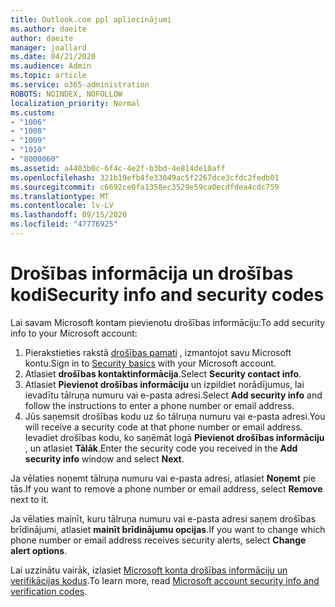 ```yaml
---
title: Outlook.com ppl apliecinājumi
ms.author: daeite
author: daeite
manager: joallard
ms.date: 04/21/2020
ms.audience: Admin
ms.topic: article
ms.service: o365-administration
ROBOTS: NOINDEX, NOFOLLOW
localization_priority: Normal
ms.custom:
- "1006"
- "1008"
- "1009"
- "1010"
- "8000060"
ms.assetid: a4403b0c-6f4c-4e2f-b3bd-4e814de10aff
ms.openlocfilehash: 321b19efb4fe33049ac5f2267dce3cfdc2fedb01
ms.sourcegitcommit: c6692ce0fa1358ec3529e59ca0ecdfdea4cdc759
ms.translationtype: MT
ms.contentlocale: lv-LV
ms.lasthandoff: 09/15/2020
ms.locfileid: "47776925"
---
```

# <a name="security-info-and-security-codes"></a><span data-ttu-id="d5499-102">Drošības informācija un drošības kodi</span><span class="sxs-lookup"><span data-stu-id="d5499-102">Security info and security codes</span></span>

<span data-ttu-id="d5499-103">Lai savam Microsoft kontam pievienotu drošības informāciju:</span><span class="sxs-lookup"><span data-stu-id="d5499-103">To add security info to your Microsoft account:</span></span>

1. <span data-ttu-id="d5499-104">Pierakstieties rakstā [drošības pamati](https://account.microsoft.com/security) , izmantojot savu Microsoft kontu.</span><span class="sxs-lookup"><span data-stu-id="d5499-104">Sign in to [Security basics](https://account.microsoft.com/security) with your Microsoft account.</span></span>
1. <span data-ttu-id="d5499-105">Atlasiet **drošības kontaktinformācija**.</span><span class="sxs-lookup"><span data-stu-id="d5499-105">Select **Security contact info**.</span></span>
1. <span data-ttu-id="d5499-106">Atlasiet **Pievienot drošības informāciju** un izpildiet norādījumus, lai ievadītu tālruņa numuru vai e-pasta adresi.</span><span class="sxs-lookup"><span data-stu-id="d5499-106">Select **Add security info** and follow the instructions to enter a phone number or email address.</span></span>
1. <span data-ttu-id="d5499-107">Jūs saņemsit drošības kodu uz šo tālruņa numuru vai e-pasta adresi.</span><span class="sxs-lookup"><span data-stu-id="d5499-107">You will receive a security code at that phone number or email address.</span></span> <span data-ttu-id="d5499-108">Ievadiet drošības kodu, ko saņēmāt logā **Pievienot drošības informāciju** , un atlasiet **Tālāk**.</span><span class="sxs-lookup"><span data-stu-id="d5499-108">Enter the security code you received in the **Add security info** window and select **Next**.</span></span>

<span data-ttu-id="d5499-109">Ja vēlaties noņemt tālruņa numuru vai e-pasta adresi, atlasiet **Noņemt** pie tās.</span><span class="sxs-lookup"><span data-stu-id="d5499-109">If you want to remove a phone number or email address, select **Remove** next to it.</span></span>

<span data-ttu-id="d5499-110">Ja vēlaties mainīt, kuru tālruņa numuru vai e-pasta adresi saņem drošības brīdinājumi, atlasiet **mainīt brīdinājumu opcijas**.</span><span class="sxs-lookup"><span data-stu-id="d5499-110">If you want to change which phone number or email address receives security alerts, select **Change alert options**.</span></span>

<span data-ttu-id="d5499-111">Lai uzzinātu vairāk, izlasiet [Microsoft konta drošības informāciju un verifikācijas kodus](https://support.microsoft.com/help/12428/).</span><span class="sxs-lookup"><span data-stu-id="d5499-111">To learn more, read [Microsoft account security info and verification codes](https://support.microsoft.com/help/12428/).</span></span>